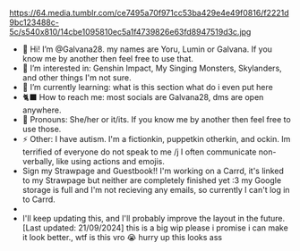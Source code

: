 https://64.media.tumblr.com/ce7495a70f971cc53ba429e4e49f0816/f2221d9bc123488c-5c/s540x810/14cbe1095810ec5a1f4739826e63fd8947519d3c.jpg
- 🎪 Hi! I’m @Galvana28. my names are Yoru, Lumin or Galvana. If you know me by another then feel free to use that.
- 🍡 I’m interested in: Genshin Impact, My Singing Monsters, Skylanders, and other things I'm not sure.
- 🌺 I’m currently learning: what is this section what do i even put here
- 🐈‍⬛ How to reach me: most socials are Galvana28, dms are open anywhere.
- 💜 Pronouns: She/her or it/its. If you know me by another then feel free to use those.
- ⚡ Other: I have autism. I'm a fictionkin, puppetkin otherkin, and ockin. Im terrified of everyone do not speak to me /j I often communicate non-verbally, like using actions and emojis.
- Sign my Strawpage and Guestbook!! I'm working on a Carrd, it's linked to my Strawpage but neither are completely finished yet :3 my Google storage is full and I'm not recieving any emails, so currently I can't log in to Carrd.
- 
- I'll keep updating this, and I'll probably improve the layout in the future. [Last updated: 21/09/2024]
this is a big wip please i promise i can make it look better., wtf is this vro 😭 hurry up this looks ass

<!---
Galvana28/Galvana28 is a ✨ special ✨ repository because its `README.md` (this file) appears on your GitHub profile.
You can click the Preview link to take a look at your changes.
--->
